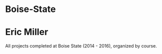 # Boise-State
# Eric Miller

All projects completed at Boise State (2014 - 2016), organized by course.
